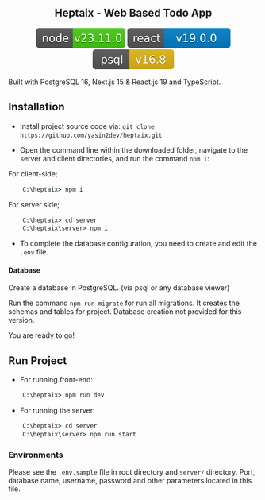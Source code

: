 <p align="center">
  <h2 align="center">Heptaix - Web Based Todo App</h2>
</p>

<div align="center">
    <img src="./res/badges/node.svg"/>
    <img src="./res/badges/react.svg"/>
    <img src="./res/badges/postgresql.svg"/>
</div>

Built with PostgreSQL 16, Next.js 15 & React.js 19 and TypeScript.


## Installation

- <p>Install project source code via: <code>git clone https://github.com/yasin2dev/heptaix.git</code></p>

- <p>Open the command line within the downloaded folder, navigate to the server and client directories, and run the command <code>npm i</code>:</p>

For client-side;
```cmd
    C:\heptaix> npm i
```
For server side;
```cmd
    C:\heptaix> cd server
    C:\heptaix\server> npm i
```
- To complete the database configuration, you need to create and edit the <code>.env</code> file.

#### Database

Create a database in PostgreSQL. (via psql or any database viewer)

Run the command ``` npm run migrate ``` for run all migrations. It creates the schemas and tables for project. Database creation not provided for this version. 

You are ready to go!

## Run Project
- For running front-end:
```cmd
    C:\heptaix> npm run dev
```
- For running the server:
```cmd
    C:\heptaix> cd server
    C:\heptaix\server> npm run start
```

### Environments

Please see the `.env.sample` file in root directory and `server/` directory. Port, database name, username, password and other parameters located in this file.

